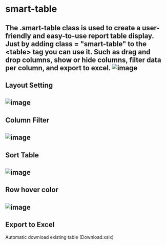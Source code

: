 # smart-table
The .smart-table class is used to create a user-friendly and easy-to-use report table display. Just by adding class = "smart-table" to the &lt;table> tag you can use it. Such as drag and drop columns, show or hide columns, filter data per column, and export to excel.
![image](https://github.com/user-attachments/assets/9a2ff198-dbdc-4d32-ba90-1a478cbca768)
--------------------------------------
## Layout Setting
![image](https://github.com/user-attachments/assets/e70af0f1-e95f-4fba-842a-9fc440fdc69f)
--------------------------------------
## Column Filter
![image](https://github.com/user-attachments/assets/c5f47a6c-eedc-4ffb-859c-38a402059427)
--------------------------------------
## Sort Table
![image](https://github.com/user-attachments/assets/dc122971-da0a-43f2-89e3-6f538eeae30e)
--------------------------------------
## Row hover color
![image](https://github.com/user-attachments/assets/1fdcb27b-f179-4f69-b1f6-582d9cb87bd5)
--------------------------------------
## Export to Excel
Automatic download existing table (Download.xslx)
